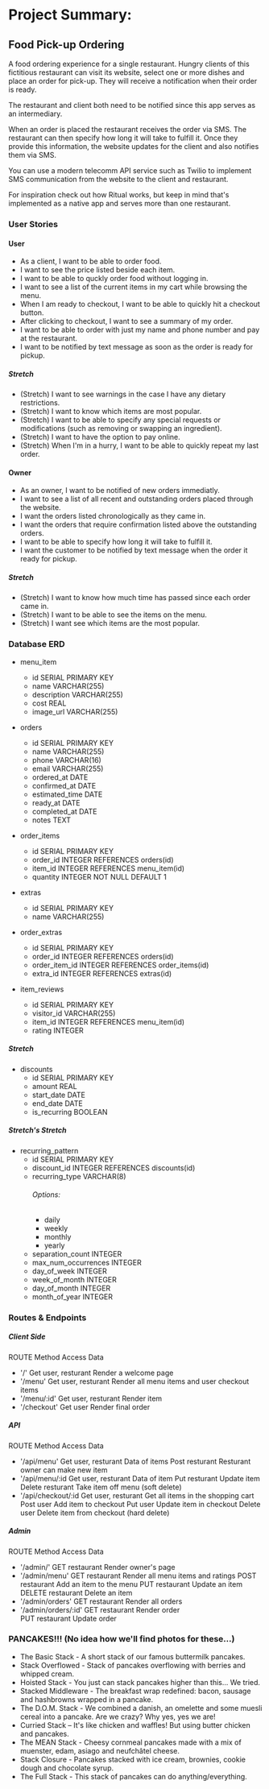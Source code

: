 # Project Summary:
## Food Pick-up Ordering

A food ordering experience for a single restaurant. Hungry clients of this fictitious restaurant can visit its website, select one or more dishes and place an order for pick-up. They will receive a notification when their order is ready.

The restaurant and client both need to be notified since this app serves as an intermediary.

When an order is placed the restaurant receives the order via SMS. The restaurant can then specify how long it will take to fulfill it. Once they provide this information, the website updates for the client and also notifies them via SMS.

You can use a modern telecomm API service such as Twilio to implement SMS communication from the website to the client and restaurant.

For inspiration check out how Ritual works, but keep in mind that's implemented as a native app and serves more than one restaurant.

### User Stories
#### User
- As a client, I want to be able to order food.
- I want to see the price listed beside each item.
- I want to be able to quckly order food without logging in.
- I want to see a list of the current items in my cart while browsing the menu.
- When I am ready to checkout, I want to be able to quickly hit a checkout button.
- After clicking to checkout, I want to see a summary of my order.
- I want to be able to order with just my name and phone number and pay at the restaurant.
- I want to be notified by text message as soon as the order is ready for pickup.
##### Stretch
- (Stretch) I want to see warnings in the case I have any dietary restrictions.
- (Stretch) I want to know which items are most popular.
- (Stretch) I want to be able to specify any special requests or modifications (such as removing or swapping an ingredient).
- (Stretch) I want to have the option to pay online.
- (Stretch) When I'm in a hurry, I want to be able to quickly repeat my last order.

#### Owner
- As an owner, I want to be notified of new orders immediatly.
- I want to see a list of all recent and outstanding orders placed through the website.
- I want the orders listed chronologically as they came in.
- I want the orders that require confirmation listed above the outstanding orders.
- I want to be able to specify how long it will take to fulfill it.
- I want the customer to be notified by text message when the order it ready for pickup.
##### Stretch
- (Stretch) I want to know how much time has passed since each order came in.
- (Stretch) I want to be able to see the items on the menu.
- (Stretch) I want see which items are the most popular.

### Database ERD
- menu_item
  - id                   SERIAL PRIMARY KEY
  - name                 VARCHAR(255)
  - description          VARCHAR(255)
  - cost                 REAL
  - image_url            VARCHAR(255)

- orders
  - id                   SERIAL PRIMARY KEY
  - name                 VARCHAR(255)
  - phone                VARCHAR(16)
  - email                VARCHAR(255)
  - ordered_at           DATE
  - confirmed_at         DATE
  - estimated_time       DATE
  - ready_at             DATE
  - completed_at         DATE
  - notes                TEXT

- order_items
  - id                   SERIAL PRIMARY KEY
  - order_id             INTEGER REFERENCES orders(id)
  - item_id              INTEGER REFERENCES menu_item(id)
  - quantity             INTEGER NOT NULL DEFAULT 1

- extras
  - id                   SERIAL PRIMARY KEY
  - name                 VARCHAR(255)

- order_extras
  - id                   SERIAL PRIMARY KEY
  - order_id             INTEGER REFERENCES orders(id)
  - order_item_id        INTEGER REFERENCES order_items(id)
  - extra_id             INTEGER REFERENCES extras(id)

- item_reviews
  - id                   SERIAL PRIMARY KEY
  - visitor_id           VARCHAR(255)
  - item_id              INTEGER REFERENCES menu_item(id)
  - rating               INTEGER

##### Stretch
- discounts
  - id                   SERIAL PRIMARY KEY
  - amount               REAL
  - start_date           DATE
  - end_date             DATE
  - is_recurring         BOOLEAN

##### Stretch's Stretch
- recurring_pattern
  - id                   SERIAL PRIMARY KEY
  - discount_id          INTEGER REFERENCES discounts(id)
  - recurring_type       VARCHAR(8)
    ###### Options:
    - daily
    - weekly
    - monthly
    - yearly
  - separation_count     INTEGER
  - max_num_occurrences  INTEGER
  - day_of_week          INTEGER
  - week_of_month        INTEGER
  - day_of_month         INTEGER
  - month_of_year        INTEGER

### Routes & Endpoints

##### Client Side
ROUTE                 Method            Access              Data
- '/'                 Get               user, resturant     Render a welcome page
- '/menu'             Get               user, resturant     Render all menu items and user checkout items
- '/menu/:id'         Get               user, resturant     Render item
- '/checkout'         Get               user                Render final order

##### API
ROUTE                 Method            Access              Data
- '/api/menu'         Get               user, resturant     Data of items
                      Post              resturant           Resturant owner can make new item
- '/api/menu/:id      Get               user, resturant     Data of item
                      Put               resturant           Update item
                      Delete            resturant           Take item off menu (soft delete)
- '/api/checkout/:id  Get               user, resturant     Get all items in the shopping cart
                      Post              user                Add item to checkout
                      Put               user                Update item in checkout
                      Delete            user                Delete item from checkout (hard delete)

##### Admin
ROUTE                 Method            Access              Data
- '/admin/'           GET               restaurant          Render owner's page
- '/admin/menu'       GET               restaurant          Render all menu items and ratings
                      POST              restaurant          Add an item to the menu
                      PUT               restaurant          Update an item
                      DELETE            restaurant          Delete an item
- '/admin/orders'     GET               restaurant          Render all orders
- '/admin/orders/:id' GET               restaurant          Render order           
                      PUT               restaurant          Update order

### PANCAKES!!! (No idea how we'll find photos for these...)
- The Basic Stack - A short stack of our famous buttermilk pancakes.
- Stack Overflowed - Stack of pancakes overflowing with berries and whipped cream.
- Hoisted Stack - You just can stack pancakes higher than this... We tried.
- Stacked Middleware - The breakfast wrap redefined: bacon, sausage and hashbrowns wrapped in a pancake.
- The D.O.M. Stack - We combined a danish, an omelette and some muesli cereal into a pancake. Are we crazy? Why yes, yes we are!
- Curried Stack – It's like chicken and waffles! But using butter chicken and pancakes.
- The MEAN Stack - Cheesy cornmeal pancakes made with a mix of muenster, edam, asiago and neufchâtel cheese.
- Stack Closure - Pancakes stacked with ice cream, brownies, cookie dough and chocolate syrup.
- The Full Stack - This stack of pancakes can do anything/everything.